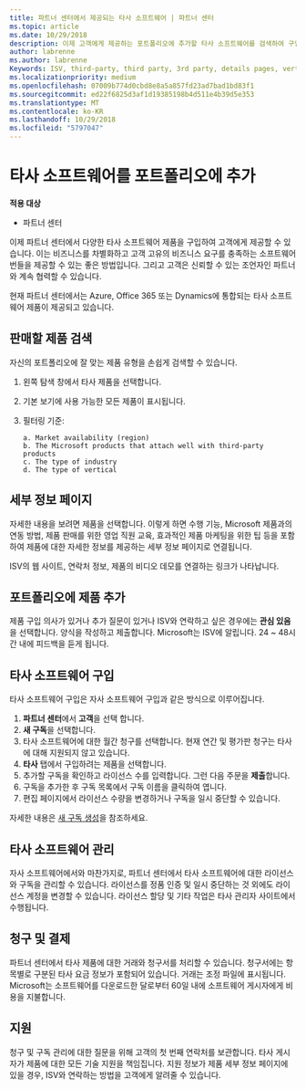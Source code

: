 ```yaml
---
title: 파트너 센터에서 제공되는 타사 소프트웨어 | 파트너 센터
ms.topic: article
ms.date: 10/29/2018
description: 이제 고객에게 제공하는 포트폴리오에 추가할 타사 소프트웨어를 검색하여 구입할 수 있습니다.
author: labrenne
ms.author: labrenne
Keywords: ISV, third-party, third party, 3rd party, details pages, vertical software, software publisher
ms.localizationpriority: medium
ms.openlocfilehash: 07009b774d0cbd8e8a5a857fd23ad7bad1bd83f1
ms.sourcegitcommit: ed22f6825d3af1d19385198b4d511e4b39d5e353
ms.translationtype: MT
ms.contentlocale: ko-KR
ms.lasthandoff: 10/29/2018
ms.locfileid: "5797047"
---
```

# <a name="add-third-party-software-to-your-portfolio"></a>타사 소프트웨어를 포트폴리오에 추가

**적용 대상** 

- 파트너 센터


이제 파트너 센터에서 다양한 타사 소프트웨어 제품을 구입하여 고객에게 제공할 수 있습니다. 이는 비즈니스를 차별화하고 고객 고유의 비즈니스 요구를 충족하는 소프트웨어 번들을 제공할 수 있는 좋은 방법입니다. 그리고 고객은 신뢰할 수 있는 조언자인 파트너와 계속 협력할 수 있습니다.

현재 파트너 센터에서는 Azure, Office 365 또는 Dynamics에 통합되는 타사 소프트웨어 제품이 제공되고 있습니다.

## <a name="discover-the-products-you-want-to-sell"></a>판매할 제품 검색

자신의 포트폴리오에 잘 맞는 제품 유형을 손쉽게 검색할 수 있습니다. 
1.  왼쪽 탐색 창에서 타사 제품을 선택합니다. 
2.  기본 보기에 사용 가능한 모든 제품이 표시됩니다. 
3.  필터링 기준:

        a. Market availability (region) 
        b. The Microsoft products that attach well with third-party products  
        c. The type of industry 
        d. The type of vertical 

## <a name="the-details-page"></a>세부 정보 페이지

자세한 내용을 보려면 제품을 선택합니다. 이렇게 하면 수행 기능, Microsoft 제품과의 연동 방법, 제품 판매를 위한 영업 직원 교육, 효과적인 제품 마케팅을 위한 팁 등을 포함하여 제품에 대한 자세한 정보를 제공하는 세부 정보 페이지로 연결됩니다. 

ISV의 웹 사이트, 연락처 정보, 제품의 비디오 데모를 연결하는 링크가 나타납니다. 

## <a name="add-the-product-to-your-portfolio"></a>포트폴리오에 제품 추가

제품 구입 의사가 있거나 추가 질문이 있거나 ISV와 연락하고 싶은 경우에는 **관심 있음**을 선택합니다. 양식을 작성하고 제출합니다. Microsoft는 ISV에 알립니다. 24 ~ 48시간 내에 피드백을 듣게 됩니다. 

## <a name="purchase-the-third-party-software"></a>타사 소프트웨어 구입

타사 소프트웨어 구입은 자사 소프트웨어 구입과 같은 방식으로 이루어집니다. 

1.  **파트너 센터**에서 **고객**을 선택 합니다.
2.  **새 구독**을 선택합니다.
3.  타사 소프트웨어에 대한 월간 청구를 선택합니다. 현재 연간 및 평가판 청구는 타사에 대해 지원되지 않고 있습니다.
4.  **타사** 탭에서 구입하려는 제품을 선택합니다.
5.  추가할 구독을 확인하고 라이선스 수를 입력합니다. 그런 다음 주문을 **제출**합니다.
6.  구독을 추가한 후 구독 목록에서 구독 이름을 클릭하여 엽니다. 
7.  편집 페이지에서 라이선스 수량을 변경하거나 구독을 일시 중단할 수 있습니다.

자세한 내용은 [새 구독 생성](create-a-new-subscription.md)을 참조하세요.

## <a name="administer-the-third-party-software"></a>타사 소프트웨어 관리

자사 소프트웨어에서와 마찬가지로, 파트너 센터에서 타사 소프트웨어에 대한 라이선스와 구독을 관리할 수 있습니다. 라이선스를 정품 인증 및 일시 중단하는 것 외에도 라이선스 계정을 변경할 수 있습니다. 라이선스 할당 및 기타 작업은 타사 관리자 사이트에서 수행됩니다.

## <a name="billing-and-payment"></a>청구 및 결제

파트너 센터에서 타사 제품에 대한 거래와 청구서를 처리할 수 있습니다. 청구서에는 항목별로 구분된 타사 요금 정보가 포함되어 있습니다. 거래는 조정 파일에 표시됩니다. Microsoft는 소프트웨어를 다운로드한 달로부터 60일 내에 소프트웨어 게시자에게 비용을 지불합니다. 

## <a name="support"></a>지원

청구 및 구독 관리에 대한 질문을 위해 고객의 첫 번째 연락처를 보관합니다. 타사 게시자가 제품에 대한 모든 기술 지원을 책임집니다. 지원 정보가 제품 세부 정보 페이지에 있을 경우, ISV와 연락하는 방법을 고객에게 알려줄 수 있습니다.

